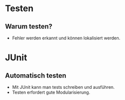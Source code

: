 # Testen

## Warum testen?

- Fehler werden erkannt und können lokalisiert werden.

# JUnit

## Automatisch testen

- Mit JUnit kann man tests schreiben und ausführen.
- Testen erfordert gute Modularisierung.

<!-- 
In diesem Tutorium wurden exemplarisch die Möglichkeiten des Testens 
anhand von Abgaben zum 5. ÜB gezeigt.
-->

